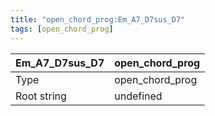 ```yaml
---
title: "open_chord_prog:Em_A7_D7sus_D7"
tags: [open_chord_prog]
---
```


|Em_A7_D7sus_D7|open_chord_prog|
|---|---|
|Type|open_chord_prog|
|Root string|undefined|

